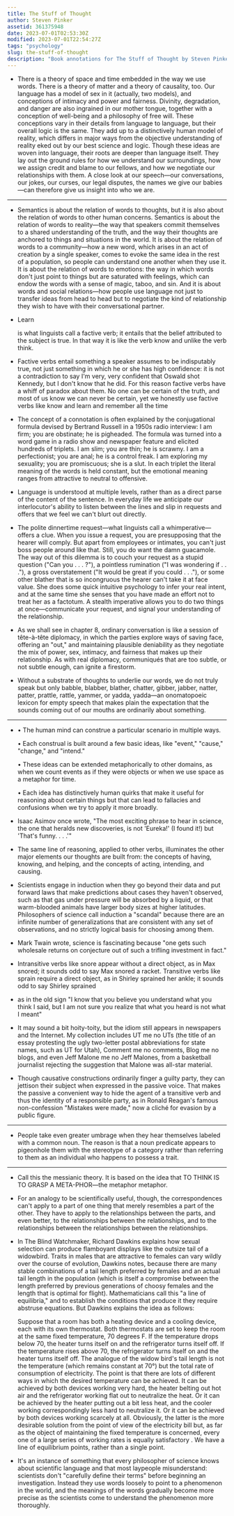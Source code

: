 ```yaml
---
title: The Stuff of Thought
author: Steven Pinker
assetid: 361375948
date: 2023-07-01T02:53:30Z
modified: 2023-07-01T22:54:27Z
tags: "psychology"
slug: the-stuff-of-thought
description: "Book annotations for The Stuff of Thought by Steven Pinker"
---
```


*  There is a theory of space and time embedded in the way we use words. There is a theory of matter and a theory of causality, too. Our language has a model of sex in it (actually, two models), and conceptions of intimacy and power and fairness. Divinity, degradation, and danger are also ingrained in our mother tongue, together with a conception of well-being and a philosophy of free will. These conceptions vary in their details from language to language, but their overall logic is the same. They add up to a distinctively human model of reality, which differs in major ways from the objective understanding of reality eked out by our best science and logic. Though these ideas are woven into language, their roots are deeper than language itself. They lay out the ground rules for how we understand our surroundings, how we assign credit and blame to our fellows, and how we negotiate our relationships with them. A close look at our speech—our conversations, our jokes, our curses, our legal disputes, the names we give our babies—can therefore give us insight into who we are.

---

*  Semantics is about the relation of words to thoughts, but it is also about the relation of words to other human concerns. Semantics is about the relation of words to reality—the way that speakers commit themselves to a shared understanding of the truth, and the way their thoughts are anchored to things and situations in the world. It is about the relation of words to a community—how a new word, which arises in an act of creation by a single speaker, comes to evoke the same idea in the rest of a population, so people can understand one another when they use it. It is about the relation of words to emotions: the way in which words don't just point to things but are saturated with feelings, which can endow the words with a sense of magic, taboo, and sin. And it is about words and social relations—how people use language not just to transfer ideas from head to head but to negotiate the kind of relationship they wish to have with their conversational partner.

*  Learn
   
    is what linguists call a factive verb; it entails that the belief attributed to the subject is true. In that way it is like the verb know and unlike the verb think.

*  Factive verbs entail something a speaker assumes to be indisputably true, not just something in which he or she has high confidence: it is not a contradiction to say I'm very, very confident that Oswald shot Kennedy, but I don't know that he did. For this reason factive verbs have a whiff of paradox about them. No one can be certain of the truth, and most of us know we can never be certain, yet we honestly use factive verbs like know and learn and remember all the time

*  The concept of a connotation is often explained by the conjugational formula devised by Bertrand Russell in a 1950s radio interview: I am firm; you are obstinate; he is pigheaded. The formula was turned into a word game in a radio show and newspaper feature and elicited hundreds of triplets. I am slim; you are thin; he is scrawny. I am a perfectionist; you are anal; he is a control freak. I am exploring my sexuality; you are promiscuous; she is a slut. In each triplet the literal meaning of the words is held constant, but the emotional meaning ranges from attractive to neutral to offensive.

*  Language is understood at multiple levels, rather than as a direct parse of the content of the sentence. In everyday life we anticipate our interlocutor's ability to listen between the lines and slip in requests and offers that we feel we can't blurt out directly.

*  The polite dinnertime request—what linguists call a whimperative—offers a clue. When you issue a request, you are presupposing that the hearer will comply. But apart from employees or intimates, you can't just boss people around like that. Still, you do want the damn guacamole. The way out of this dilemma is to couch your request as a stupid question ("Can you . . . ?"), a pointless rumination ("I was wondering if . . ."), a gross overstatement ("It would be great if you could . . ."), or some other blather that is so incongruous the hearer can't take it at face value. She does some quick intuitive psychology to infer your real intent, and at the same time she senses that you have made an effort not to treat her as a factotum. A stealth imperative allows you to do two things at once—communicate your request, and signal your understanding of the relationship.

*  As we shall see in chapter 8, ordinary conversation is like a session of tête-à-tête diplomacy, in which the parties explore ways of saving face, offering an "out," and maintaining plausible deniability as they negotiate the mix of power, sex, intimacy, and fairness that makes up their relationship. As with real diplomacy, communiqués that are too subtle, or not subtle enough, can ignite a firestorm.

*  Without a substrate of thoughts to underlie our words, we do not truly speak but only babble, blabber, blather, chatter, gibber, jabber, natter, patter, prattle, rattle, yammer, or yadda, yadda—an onomatopoeic lexicon for empty speech that makes plain the expectation that the sounds coming out of our mouths are ordinarily about something.

---

*  • The human mind can construe a particular scenario in multiple ways.
   
   • Each construal is built around a few basic ideas, like "event," "cause," "change," and "intend."
   
   • These ideas can be extended metaphorically to other domains, as when we count events as if they were objects or when we use space as a metaphor for time.
   
   • Each idea has distinctively human quirks that make it useful for reasoning about certain things but that can lead to fallacies and confusions when we try to apply it more broadly.

*  Isaac Asimov once wrote, "The most exciting phrase to hear in science, the one that heralds new discoveries, is not 'Eureka!' (I found it!) but 'That's funny. . . .'"

*  The same line of reasoning, applied to other verbs, illuminates the other major elements our thoughts are built from: the concepts of having, knowing, and helping, and the concepts of acting, intending, and causing.

*  Scientists engage in induction when they go beyond their data and put forward laws that make predictions about cases they haven't observed, such as that gas under pressure will be absorbed by a liquid, or that warm-blooded animals have larger body sizes at higher latitudes. Philosophers of science call induction a "scandal" because there are an infinite number of generalizations that are consistent with any set of observations, and no strictly logical basis for choosing among them.

*  Mark Twain wrote, science is fascinating because "one gets such wholesale returns on conjecture out of such a trifling investment in fact."

*  Intransitive verbs like snore appear without a direct object, as in Max snored; it sounds odd to say Max snored a racket. Transitive verbs like sprain require a direct object, as in Shirley sprained her ankle; it sounds odd to say Shirley sprained

*  as in the old sign "I know that you believe you understand what you think I said, but I am not sure you realize that what you heard is not what I meant"

*  It may sound a bit hoity-toity, but the idiom still appears in newspapers and the Internet. My collection includes UT me no UTs (the title of an essay protesting the ugly two-letter postal abbreviations for state names, such as UT for Utah), Comment me no comments, Blog me no blogs, and even Jeff Malone me no Jeff Malones, from a basketball journalist rejecting the suggestion that Malone was all-star material.

*  Though causative constructions ordinarily finger a guilty party, they can jettison their subject when expressed in the passive voice. That makes the passive a convenient way to hide the agent of a transitive verb and thus the identity of a responsible party, as in Ronald Reagan's famous non-confession "Mistakes were made," now a cliché for evasion by a public figure.

---

*  People take even greater umbrage when they hear themselves labeled with a common noun. The reason is that a noun predicate appears to pigeonhole them with the stereotype of a category rather than referring to them as an individual who happens to possess a trait.

---

*  Call this the messianic theory. It is based on the idea that TO THINK IS TO GRASP A META-PHOR—the metaphor metaphor.

*  For an analogy to be scientifically useful, though, the correspondences can't apply to a part of one thing that merely resembles a part of the other. They have to apply to the relationships between the parts, and even better, to the relationships between the relationships, and to the relationships between the relationships between the relationships.

*  In The Blind Watchmaker, Richard Dawkins explains how sexual selection can produce flamboyant displays like the outsize tail of a widowbird. Traits in males that are attractive to females can vary wildly over the course of evolution, Dawkins notes, because there are many stable combinations of a tail length preferred by females and an actual tail length in the population (which is itself a compromise between the length preferred by previous generations of choosy females and the length that is optimal for flight). Mathematicians call this "a line of equilibria," and to establish the conditions that produce it they require abstruse equations. But Dawkins explains the idea as follows:
   
   Suppose that a room has both a heating device and a cooling device, each with its own thermostat. Both thermostats are set to keep the room at the same fixed temperature, 70 degrees F. If the temperature drops below 70, the heater turns itself on and the refrigerator turns itself off. If the temperature rises above 70, the refrigerator turns itself on and the heater turns itself off. The analogue of the widow bird's tail length is not the temperature (which remains constant at 70°) but the total rate of consumption of electricity. The point is that there are lots of different ways in which the desired temperature can be achieved. It can be achieved by both devices working very hard, the heater belting out hot air and the refrigerator working flat out to neutralize the heat. Or it can be achieved by the heater putting out a bit less heat, and the cooler working correspondingly less hard to neutralize it. Or it can be achieved by both devices working scarcely at all. Obviously, the latter is the more desirable solution from the point of view of the electricity bill but, as far as the object of maintaining the fixed temperature is concerned, every one of a large series of working rates is equally satisfactory . We have a line of equilibrium points, rather than a single point.

*  It's an instance of something that every philosopher of science knows about scientific language and that most laypeople misunderstand: scientists don't "carefully define their terms" before beginning an investigation. Instead they use words loosely to point to a phenomenon in the world, and the meanings of the words gradually become more precise as the scientists come to understand the phenomenon more thoroughly.

